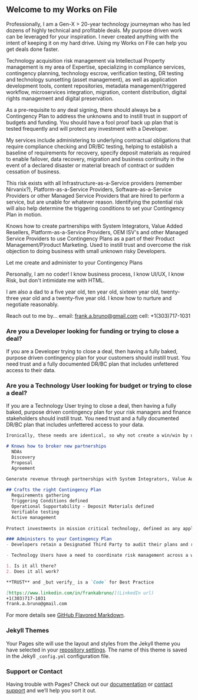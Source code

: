 ## Welcome to my Works on File

Professionally, I am a Gen-X > 20-year technology journeyman who has led dozens of highly technical and profitable deals.  My purpose driven work can be leveraged for your inspiration. I never created anything with the intent of keeping it on my hard drive. Using my Works on File can help you get deals done faster. 

Technology acquisition risk management via Intellectual Property management is my area of Expertise, specializing in compliance services, contingency planning, technology escrow, verification testing, DR testing and technology sunsetting (asset management), as well as application development tools, content repositories, metadata management/triggered workflow, microservices integration, migration, content distribution, digital rights management and digital preservation.
 
As a pre-requisite to any deal signing, there should always be a Contingency Plan to address the unknowns and to instill trust in support of budgets and funding. You should have a fool proof back up plan that is tested frequently and will protect any investment with a Developer. 

My services include administering to underlying contractual obligations that require compliance checking and DR/BC testing, helping to establish a baseline of requirements for recovery, specify deposit materials as required to enable failover, data recovery, migration and business continuity in the event of a declared disaster or material breach of contract or sudden cessation of business. 

This risk exists with all Infrastructure-as-a-Service providers (remember Nirvanix?), Platform-as-a-Service Providers, Software-as-a-Service Providers or other Managed Service Providers that are hired to perform a service, but are unable for whatever reason. Identifying the potential risk will also help determine the triggering conditions to set your Contingency Plan in motion.  

Knows how to create partnerships with System Integrators, Value Added Resellers, Platform-as-a-Service Providers, OEM ISV's and other Managed Service Providers to use Contingency Plans as a part of their Product Management/P)roduct Marketing. Used to instill trust and overcome the risk objection to doing business with small unknown risky Developers. 

Let me create and administer to your Contingency Plans

Personally, I am no coder! I know business process, I know UI/UX, I know Risk, but don't intimidate me with HTML.

I am also a dad to a five year old, ten year old, sixteen year old, twenty-three year old and a twenty-five year old.  I know how to nurture and negotiate reasonably. 

Reach out to me by...
email:  frank.a.bruno@gmail.com
cell: +1(303)717-1031

### Are you a Developer looking for funding or trying to close a deal?

If you are a Developer trying to close a deal, then having a fully baked, purpose driven contingency plan for your customers should instill trust. You need trust and a fully documented DR/BC plan that includes unfettered access to their data.

### Are you a Technology User looking for budget or trying to close a deal?

If you are a Technology User trying to close a deal, then having a fully baked, purpose driven contingency plan for your risk managers and finance stakeholders should instill trust. You need trust and a fully documented DR/BC plan that includes unfettered access to your data.
```markdown
Ironically, these needs are identical, so why not create a win/win by using someong who...

# Knows how to broker new partnerships
  NDAs
  Discovery
  Proposal
  Agreement

Generate revenue through partnerships with System Integrators, Value Added Resellers, Platform-as-a-Service Providers, OEM ISV's and other Managed Service Providers who can generate additional revenue with you. Use Contingency Plans as a part of their Product Management/Product Marketing. Used to instill trust and to overcome the risk objection to doing business with small unknown risky Developers. 
  
## Crafts the right Contingency Plan
  Requirements gathering
  Triggering Conditions defined
  Operational Supportability - Deposit Materials defined
  Verifiable testing 
  Active management
  
Protect investments in mission critical technology, defined as any application that has an API call to a database containing proprietary and mission critical data. Satisfy risk managers with a well defined Contingency Plan that can be executed to keep your company and its users safe from catastrophic outages and other bad things. This risk exists with all Infrastructure-as-a-Service providers (remember Nirvanix?), Platform-as-a-Service Providers, Software-as-a-Service Providers or other Managed Service Providers that are hired to perform a service, but are unable for whatever reason. Identifying the potential risk will also help determine the triggering conditions as well as the requisite skillsets, runbooks, code and other documentation repositories that need to be harvested to keep the Contingency Plan fresh. Then you need someone to keep an eye on things to test it and make sure its ready when you need it most. 

### Administers to your Contingency Plan
- Developers retain a Designated Third Party to audit their plans and report on their compliance with all contractual obligations.

- Technology Users have a need to coordinate risk management across a wide variety of deployed technology (On-premises connected to PaaS in the Cloud). Ensuring the means to quickly recover data as well as to execute on the Contingency Plan needs to be tested frequently to ensure workability

1. Is it all there?
2. Does it all work?

**TRUST** and _but verify_ is a `Code` for Best Practice

[https://www.linkedin.com/in/frankabruno/](LinkedIn url)
+1(303)717-1031
frank.a.bruno@gmail.com
```

For more details see [GitHub Flavored Markdown](https://guides.github.com/features/mastering-markdown/).

### Jekyll Themes

Your Pages site will use the layout and styles from the Jekyll theme you have selected in your [repository settings](https://github.com/frank-a-bruno/Works-on-Record.github.io/settings). The name of this theme is saved in the Jekyll `_config.yml` configuration file.

### Support or Contact

Having trouble with Pages? Check out our [documentation](https://help.github.com/categories/github-pages-basics/) or [contact support](https://github.com/contact) and we’ll help you sort it out.

